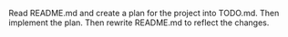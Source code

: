 Read README.md and create a plan for the project into TODO.md. Then implement the plan. Then rewrite README.md to reflect the changes.